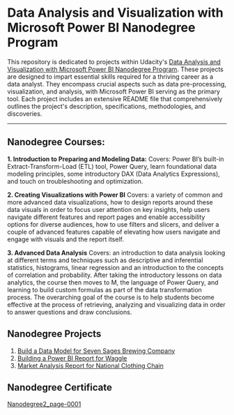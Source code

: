 # **Data Analysis and Visualization with Microsoft Power BI Nanodegree Program**
This repository is dedicated to projects within Udacity's [Data Analysis and Visualization with Microsoft Power BI Nanodegree Program](https://www.udacity.com/course/data-analysis-and-visualization-with-power-BI-nanodegree--nd331). These projects are designed to impart essential skills required for a thriving career as a data analyst. They encompass crucial aspects such as data pre-processing, visualization, and analysis, with Microsoft Power BI serving as the primary tool. Each project includes an extensive README file that comprehensively outlines the project's description, specifications, methodologies, and discoveries.
___
## Nanodegree Courses:

**1. Introduction to Preparing and Modeling Data:**
Covers: Power BI’s built-in Extract-Transform-Load (ETL) tool, Power Query, learn foundational data modeling principles, 
 some introductory DAX (Data Analytics Expressions), and touch on troubleshooting and optimization.

**2. Creating Visualizations with Power BI**
Covers: a variety of common and more advanced data visualizations, how to design reports around these data visuals in order to focus user attention on key insights, 
help users navigate different features and report pages and enable accessibility options for diverse audiences, how to use filters and slicers, and 
deliver a couple of advanced features capable of elevating how users navigate and engage with visuals and the report itself.


**3. Advanced Data Analysis**
Covers: an introduction to data analysis looking at different terms and techniques 
such as descriptive and inferential statistics, histograms, linear regression and an introduction to the concepts of correlation and probability. 
After taking the introductory lessons on data analytics, the course then moves to M, the language of Power Query, 
and learning to build custom formulas as part of the data transformation process. The overarching goal of the course is to help students 
become effective at the process of retrieving, analyzing and visualizing data in order to answer questions and draw conclusions.

## Nanodegree Projects
1. [Build a Data Model for Seven Sages Brewing Company](https://github.com/Yarakhall/Data-Analysis-and-Visualization-with-Microsoft-Power-Bi-Udacity/tree/main/1%5C3%20Create%20a%20Data%20Model%20for%20Seven%20Sages%20Brewing%20Company)
2. [Building a Power BI Report for Waggle](https://github.com/Yarakhall/Data-Analysis-and-Visualization-with-Microsoft-Power-Bi-Udacity/tree/main/2%5C3%20Building%20a%20PowerBI%20Report%20for%20Waggle)
3. [Market Analysis Report for National Clothing Chain](https://github.com/Yarakhall/Data-Analysis-and-Visualization-with-Microsoft-Power-Bi-Udacity/tree/main/3%5C3%20Market%20Analysis%20Report%20for%20National%20Clothing%20Chain)

## Nanodegree Certificate
[Nanodegree2_page-0001](https://github.com/Yarakhall/Data-Analysis-and-Visualization-with-Microsoft-Power-Bi-Udacity/assets/132329466/32f75071-eec4-4071-b63b-93e4ea783eb2)
